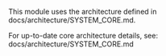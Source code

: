 This module uses the architecture defined in docs/architecture/SYSTEM_CORE.md.

For up-to-date core architecture details, see: docs/architecture/SYSTEM_CORE.md

